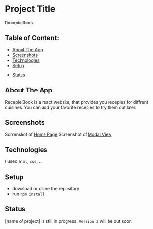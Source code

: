# Project Title

Recepie Book

<!-- ## Demo link:
Access my site at [google.com](https://google.com) -->

## Table of Content:

- [About The App](#about-the-app)
- [Screenshots](#screenshots)
- [Technologies](#technologies)
- [Setup](#setup)
<!-- - [Approach](#approach) -->
- [Status](#status)
<!-- - [License](#license) -->

## About The App

Recepie Book is a react website, that provides you recepies for diffrent cuisines. You can add your favorite recepies to try them out later.

## Screenshots

Scrrenshot of [Home Page](https://github.com/KirannVaka/recepie-book/blob/master/src/images/Screenshot%202022-10-14%20154723.jpg)
Screenshot of [Modal View](https://github.com/KirannVaka/recepie-book/blob/master/src/images/Screenshot%202022-10-14%20154625.jpg)

## Technologies

I used `html`, `css`, ...

## Setup

- download or clone the repository
- run `npm install`

<!-- ## Approach
I adopted the `BEM` naming style for my css class names and ... -->

## Status

[name of project] is still in progress. `Version 2` will be out soon.
